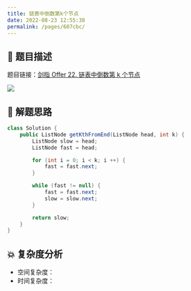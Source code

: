 ```yaml
---
title: 链表中倒数第k个节点
date: 2022-08-23 12:55:38
permalink: /pages/607cbc/
---
```

## 📃 题目描述

题目链接：[剑指 Offer 22. 链表中倒数第 k 个节点](https://leetcode.cn/problems/lian-biao-zhong-dao-shu-di-kge-jie-dian-lcof/)

![](https://cs-wiki.oss-cn-shanghai.aliyuncs.com/img/image-20220823125618169.png)

## 🔔 解题思路


```java
class Solution {
    public ListNode getKthFromEnd(ListNode head, int k) {
        ListNode slow = head;
        ListNode fast = head;

        for (int i = 0; i < k; i ++) {
            fast = fast.next;
        }

        while (fast != null) {
            fast = fast.next;
            slow = slow.next;
        }

        return slow;
    }
}
```

## 💥 复杂度分析

- 空间复杂度：
- 时间复杂度：